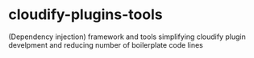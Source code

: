 # cloudify-plugins-tools
(Dependency injection) framework and tools simplifying cloudify plugin develpment and reducing number of boilerplate code lines
